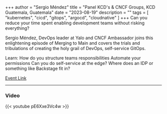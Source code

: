 +++
author = "Sergio Méndez"
title = "Panel KCD's & CNCF Groups, KCD Guatemala, Guatemala"
date = "2023-08-19"
description = ""
tags = [
    "kubernetes",
    "cicd",
    "gitops",
    "argocd",
    "cloudnative"
]
+++
Can you reduce your time spent enabling development teams without risking everything?

Sergio Méndez, DevOps leader at Yalo and CNCF Ambassador joins this enlightening episode of Merging to Main and covers the trials and tribulations of creating the holy grail of DevOps, self-service GitOps.

Learn:
How do you structure teams responsibilities
Automate your permissions
Can you do self-service at the edge?
Where does an IDP or something like Backstage fit in?

[Event Link](https://codefresh.io/events/merging-to-main-6-the-journey-to-self-service-gitops/)
<!--more-->
---
### Video

{{< youtube pE6Xxe3Vc4w >}}